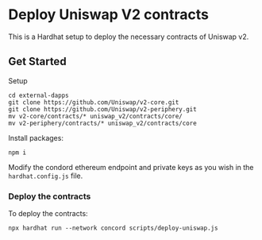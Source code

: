 # Deploy Uniswap V2 contracts

This is a Hardhat setup to deploy the necessary contracts of Uniswap v2.

## Get Started

Setup

```
cd external-dapps
git clone https://github.com/Uniswap/v2-core.git
git clone https://github.com/Uniswap/v2-periphery.git
mv v2-core/contracts/* uniswap_v2/contracts/core/
mv v2-periphery/contracts/* uniswap_v2/contracts/core
```

Install packages:

```
npm i
```

Modify the condord ethereum endpoint and private keys as you wish in the `hardhat.config.js` file.

### Deploy the contracts

To deploy the contracts:

```
npx hardhat run --network concord scripts/deploy-uniswap.js
```